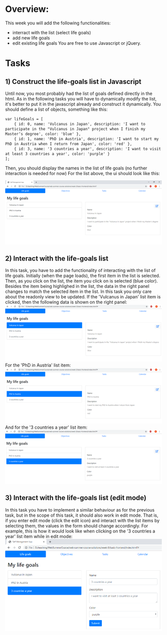 # Overview:
This week you will add the following functionalities:
* interract with the list (select life goals)
* add new life goals
* edit existing life goals
You are free to use Javascript or jQuery.
# Tasks
## 1) Construct the life-goals list in Javascript
Until now, you most probably had the list of goals defined directly in the html. As in the following tasks you will have to dynamically
modify the list, it's better to put it in the javascript already and construct it dynamically. You should define a list of objects, 
something like this: 
```
var lifeGoals = [
    { id: 0, name: 'Vulcanus in Japan', description: 'I want to participate in the "Vulcanus in Japan" project when I finish my Master‘s degree', color: 'blue' },
    { id: 1, name: 'PhD in Austria', description: 'I want to start my PhD in Austria when I return from Japan', color: 'red' },
    { id: 3, name: '3 countries a year', description: 'I want to visit at least 3 countries a year', color: 'purple' }
];
```
Then, you should display the names in the list of life goals (no further interaction is needed for now)
For the list above, the ui should look like this:

![javascript_list_ui](https://github.com/Ranapop/web-course/blob/master/images/mocks/week3/week3_1.png)

## 2) Interact with the life-goals list
In this task, you have to add the functionality of interacting with the list of life goals.
Initially (when the page loads), the first item in the list is selected.
Then, as you click on the list, the item you click on is selected (blue color). Besides the item being highlighed in the list, the data in the right panel changes to match the selected item in the list. In this task you only care about the readonly view to be updated.
If the 'Vulcanus in Japan' list item is clicked, then the following data is shown on the right panel:
![vulcanus_selected](https://github.com/Ranapop/web-course/blob/master/images/mocks/week3/vulcanus_selected.png)
For the 'PhD in Austria' list item:
![vulcanus_selected](https://github.com/Ranapop/web-course/blob/master/images/mocks/week3/phd_selected.png)
And for the '3 countries a year' list item:
![vulcanus_selected](https://github.com/Ranapop/web-course/blob/master/images/mocks/week3/3_countries_selected.png)

## 3) Interact with the life-goals list (edit mode)
In this task you have to implement a similar behaviour as for the previous task, but in the scope of this task, it should also work in edit mode. That is, if you enter edit mode (click the edit icon) and interact with the list items by selecting them, the values in the form should change accordingly.
For example, this is how it would look like when clicking on the '3 countries a year' list item while in edit mode:
![selected_edit_mode](https://github.com/Ranapop/web-course/blob/master/images/mocks/week3/3_countries_edit_mode.png)
